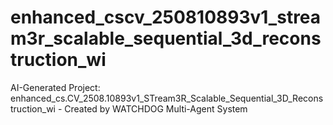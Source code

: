 # enhanced_cscv_250810893v1_stream3r_scalable_sequential_3d_reconstruction_wi
AI-Generated Project: enhanced_cs.CV_2508.10893v1_STream3R_Scalable_Sequential_3D_Reconstruction_wi - Created by WATCHDOG Multi-Agent System
